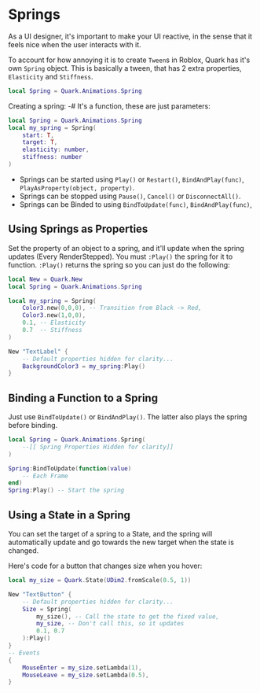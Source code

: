 # Springs

As a UI designer, it's important to make your UI reactive, in the sense that it feels nice when the user interacts with it.

To account for how annoying it is to create `Tween`s in Roblox, Quark has it's own `Spring` object. This is basically a tween, that has 2 extra properties, `Elasticity` and `Stiffness`.

```lua
local Spring = Quark.Animations.Spring
```

Creating a spring:
-# It's a function, these are just parameters:

```lua
local Spring = Quark.Animations.Spring
local my_spring = Spring(
    start: T,
    target: T,
    elasticity: number,
    stiffness: number
)
```

- Springs can be started using `Play()` or `Restart()`, `BindAndPlay(func)`, `PlayAsProperty(object, property)`.
- Springs can be stopped using `Pause()`, `Cancel()` or `DisconnectAll()`.
- Springs can be Binded to using `BindToUpdate(func)`, `BindAndPlay(func)`,

## Using Springs as Properties

Set the property of an object to a spring, and it'll update when the spring updates (Every RenderStepped).
You must `:Play()` the spring for it to function. `:Play()` returns the spring so you can just do the following:

```lua
local New = Quark.New
local Spring = Quark.Animations.Spring

local my_spring = Spring(
    Color3.new(0,0,0), -- Transition from Black -> Red,
    Color3.new(1,0,0),
    0.1, -- Elasticity
    0.7  -- Stiffness
)

New "TextLabel" {
    -- Default properties hidden for clarity...
    BackgroundColor3 = my_spring:Play()
}
```

## Binding a Function to a Spring

Just use `BindToUpdate()` or `BindAndPlay()`. The latter also plays the spring before binding.

```lua
local Spring = Quark.Animations.Spring(
    --[[ Spring Properties Hidden for clarity]]
)

Spring:BindToUpdate(function(value)
    -- Each Frame
end)
Spring:Play() -- Start the spring
```

## Using a State in a Spring

You can set the target of a spring to a State, and the spring will automatically update and go towards the new target when the state is changed.

Here's code for a button that changes size when you hover:

```lua
local my_size = Quark.State(UDim2.fromScale(0.5, 1))

New "TextButton" {
    -- Default properties hidden for clarity...
    Size = Spring(
        my_size(), -- Call the state to get the fixed value,
        my_size, -- Don't call this, so it updates
        0.1, 0.7
    ):Play()
}
-- Events
{
    MouseEnter = my_size.setLambda(1),
    MouseLeave = my_size.setLambda(0.5),
}
```
